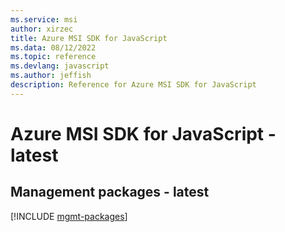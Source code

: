 ```yaml
---
ms.service: msi
author: xirzec
title: Azure MSI SDK for JavaScript
ms.data: 08/12/2022
ms.topic: reference
ms.devlang: javascript
ms.author: jeffish
description: Reference for Azure MSI SDK for JavaScript
---
```

# Azure MSI SDK for JavaScript - latest

## Management packages - latest
[!INCLUDE [mgmt-packages](msi-mgmt-index.md)]